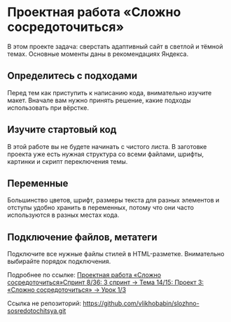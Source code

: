 # Проектная работа «Сложно сосредоточиться»
В этом проекте задача: сверстать адаптивный сайт в светлой и тёмной темах. Основные моменты даны в рекомендациях Яндекса.
## Определитесь с подходами
Перед тем как приступить к написанию кода, внимательно изучите макет. Вначале вам нужно принять решение, какие подходы использовать при вёрстке.
## Изучите стартовый код
В этой работе вы не будете начинать с чистого листа. В заготовке проекта уже есть нужная структура со всеми файлами, шрифты, картинки и скрипт переключения темы.
## Переменные
Большинство цветов, шрифт, размеры текста для разных элементов и отступы удобно хранить в переменных, потому что они часто используются в разных местах кода. 
## Подключение файлов, метатеги
Подключите все нужные файлы стилей в HTML-разметке. Внимательно выбирайте порядок подключения. 

Подробнее по ссылке: 
[Проектная работа «Сложно сосредоточиться»Спринт 8/36: 3 спринт → Тема 14/15: Проект 3: «Сложно сосредоточиться» → Урок 1/3](https://practicum.yandex.ru/learn/fullstack-developer/courses/88fa9347-fe2e-4956-8e48-7251799c72a7/sprints/288962/topics/c18f6d98-31ad-4e1f-a761-259a4bd3af9d/lessons/f98b48c6-5e16-4825-a23c-c0f56a3de115/)

Ссылка не репозиторий: https://github.com/vlikhobabin/slozhno-sosredotochitsya.git